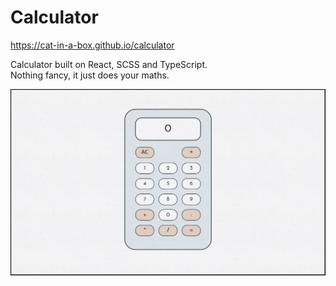 # Calculator

https://cat-in-a-box.github.io/calculator 

Calculator built on React, SCSS and TypeScript. <br>
Nothing fancy, it just does your maths.<br>

![](screenshot.png)
